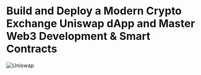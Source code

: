# Build and Deploy a Modern Crypto Exchange Uniswap dApp and Master Web3 Development & Smart Contracts
![Uniswap](https://i.ibb.co/GV4ZBpG/Thumbnail-9.png)

